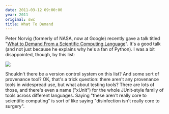 ```yaml
---
date: 2011-03-12 09:00:00
year: 2011
original: swc
title: What To Demand
---
```

<p>Peter Norvig (formerly of NASA, now at Google) recently gave a talk titled "<a href="http://www.msri.org/web/msri/online-videos/-/video/showVideo/4197">What to Demand From a Scientific Computing Language</a>".  It's a good talk (and not just because he explains why he's a fan of Python).  I was a bit disappointed, though, by this list:</p>
<p><img src="{{site.github.url}}/files/2011/03/norvig-list.png" /></p>
<p>Shouldn't there be a version control system on this list?  And some sort of provenance tool?  OK, that's a trick question: there aren't any provenance tools in widespread use, but what about testing tools?  There are lots of those, and there's even a name ("xUnit") for the whole JUnit-style family of tools across different languages.  Saying "these aren't really core to scientific computing" is sort of like saying "disinfection isn't really core to surgery".</p>

